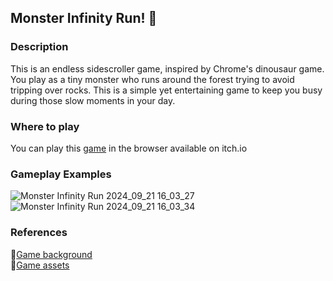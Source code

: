 ## Monster Infinity Run! 🌳
### Description
This is an endless sidescroller game, inspired by Chrome's dinousaur game. You play as a tiny monster who runs around the forest trying to avoid tripping over rocks. This is a simple yet entertaining game to keep you busy during those slow moments in your day.

### Where to play 
You can play this [game](https://myfriendscallmelizz.itch.io/monster-infinity-run) in the browser available on itch.io 

### Gameplay Examples
![Monster Infinity Run 2024_09_21 16_03_27](https://github.com/user-attachments/assets/abd82cab-481e-4344-8b7e-8208062a0f58)
 ![Monster Infinity Run 2024_09_21 16_03_34](https://github.com/user-attachments/assets/446e34af-0cb4-4e20-af0e-d5d833b55d83)

### References 
🌱[Game background](https://incolgames.itch.io/forest-pixel-art-parallax)<br/>
🌸[Game assets](https://free-game-assets.itch.io/free-tiny-hero-sprites-pixel-art)
